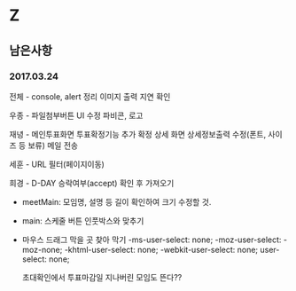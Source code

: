 # Z
## 남은사항
### 2017.03.24

전체 - console, alert 정리
       이미지 출력 지연 확인

우종 - 파일첨부버튼 UI 수정
       파비콘, 로고
       
재녕 - 메인투표화면 투표확정기능 추가
       확정 상세 화면 상세정보출력 수정(폰트, 사이즈 등 보류)
       메일 전송
       
세훈 - URL 필터(페이지이동)
       
희경 - D-DAY 승락여부(accept) 확인 후 가져오기

- meetMain: 모임명, 설명 등 길이 확인하여 크기 수정할 것.
- main: 스케줄 버튼 인풋박스와 맞추기
- 마우스 드래그 막을 곳 찾아 막기
  -ms-user-select: none;
  -moz-user-select: -moz-none;
  -khtml-user-select: none;
  -webkit-user-select: none;
   user-select: none;
   
   
   초대확인에서 투표마감일 지나버린 모임도 뜬다??

